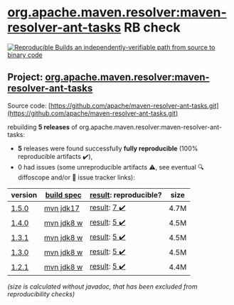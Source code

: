 [org.apache.maven.resolver:maven-resolver-ant-tasks](https://central.sonatype.com/artifact/org.apache.maven.resolver/maven-resolver-ant-tasks/1.5.0/versions) RB check
=======

[![Reproducible Builds](https://reproducible-builds.org/images/logos/rb.svg) an independently-verifiable path from source to binary code](https://reproducible-builds.org/)

## Project: [org.apache.maven.resolver:maven-resolver-ant-tasks](https://central.sonatype.com/artifact/org.apache.maven.resolver/maven-resolver-ant-tasks/1.5.0/versions)

Source code: [https://github.com/apache/maven-resolver-ant-tasks.git](https://github.com/apache/maven-resolver-ant-tasks.git)

rebuilding **5 releases** of org.apache.maven.resolver:maven-resolver-ant-tasks:
- **5** releases were found successfully **fully reproducible** (100% reproducible artifacts :heavy_check_mark:),
- 0 had issues (some unreproducible artifacts :warning:, see eventual :mag: diffoscope and/or :memo: issue tracker links):

| version | [build spec](/BUILDSPEC.md) | [result](https://reproducible-builds.org/docs/jvm/): reproducible? | size |
| -- | --------- | ------ | -- |
| [1.5.0](https://central.sonatype.com/artifact/org.apache.maven.resolver/maven-resolver-ant-tasks/1.5.0/pom) | [mvn jdk17](maven-resolver-ant-tasks-1.5.0.buildspec) | [result](maven-resolver-ant-tasks-1.5.0.buildinfo): [7 :heavy_check_mark: ](maven-resolver-ant-tasks-1.5.0.buildcompare) | 4.7M |
| [1.4.0](https://central.sonatype.com/artifact/org.apache.maven.resolver/maven-resolver-ant-tasks/1.4.0/pom) | [mvn jdk8 w](maven-resolver-ant-tasks-1.4.0.buildspec) | [result](maven-resolver-ant-tasks-1.4.0.buildinfo): [5 :heavy_check_mark: ](maven-resolver-ant-tasks-1.4.0.buildcompare) | 4.5M |
| [1.3.1](https://central.sonatype.com/artifact/org.apache.maven.resolver/maven-resolver-ant-tasks/1.3.1/pom) | [mvn jdk8 w](maven-resolver-ant-tasks-1.3.1.buildspec) | [result](maven-resolver-ant-tasks-1.3.1.buildinfo): [5 :heavy_check_mark: ](maven-resolver-ant-tasks-1.3.1.buildcompare) | 4.5M |
| [1.3.0](https://central.sonatype.com/artifact/org.apache.maven.resolver/maven-resolver-ant-tasks/1.3.0/pom) | [mvn jdk8 w](maven-resolver-ant-tasks-1.3.0.buildspec) | [result](maven-resolver-ant-tasks-1.3.0.buildinfo): [5 :heavy_check_mark: ](maven-resolver-ant-tasks-1.3.0.buildcompare) | 4.5M |
| [1.2.1](https://central.sonatype.com/artifact/org.apache.maven.resolver/maven-resolver-ant-tasks/1.2.1/pom) | [mvn jdk8 w](maven-resolver-ant-tasks-1.2.1.buildspec) | [result](maven-resolver-ant-tasks-1.2.1.buildinfo): [5 :heavy_check_mark: ](maven-resolver-ant-tasks-1.2.1.buildcompare) | 4.4M |

<i>(size is calculated without javadoc, that has been excluded from reproducibility checks)</i>
